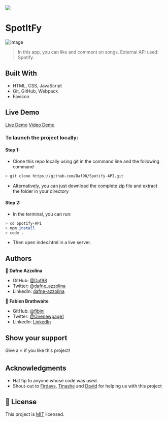 ![](https://img.shields.io/badge/Microverse-blueviolet)

# SpotItFy
![image](https://user-images.githubusercontent.com/82343891/175660324-bcba53be-eeef-49b0-8beb-89df68710e24.png)

> In this app, you can like and comment on songs. External API used: Spotify.


## Built With

- HTML, CSS, JavaScript
- Git, GitHub, Webpack
- Favicon

## Live Demo

[Live Demo](https://livedemo.com)
[Video Demo](https://loom.com)


### To launch the project locally:
#### Step 1:
- Clone this repo locally using git in the command line and the following command
 ```bash
 > git clone https://github.com/Daf98/Spotify-API.git
 ```
- Alternatively, you can just download the complete zip file and extract the folder in your directory
#### Step 2:
- In the terminal, you can run:
```bash
> cd Spotify-API
> npm install
> code .
```
- Then open index.html in a live server.

## Authors

👤 **Dafne Azzolina**

- GitHub: [@Daf98](https://github.com/Daf98)
- Twitter: [@dafne_azzolina](https://twitter.com/dafne_azzolina)
- LinkedIn: [dafne-azzolina](https://www.linkedin.com/in/dafne-azzolina/)

👤 **Fabien Brathwaite**

- GitHub: [@fibini](https://github.com/fibini)
- Twitter: [@Onenewpage1](https://twitter.com/Onenewpage1)
- LinkedIn: [LinkedIn](https://linkedin.com/in/fabien-brathwaite-91150822a)

## Show your support

Give a ⭐️ if you like this project!

## Acknowledgments

- Hat tip to anyone whose code was used.
- Shout-out to [Firdavs](https://github.com/fed1k), [Tinashe](https://github.com/Draxeytina) and [David](https://github.com/indigodavid/) for helping us with this project

## 📝 License

This project is [MIT](./MIT.md) licensed.
